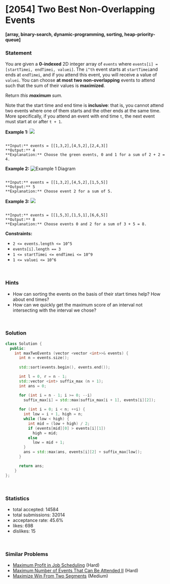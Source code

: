 # [2054] Two Best Non-Overlapping Events

**[array, binary-search, dynamic-programming, sorting, heap-priority-queue]**

### Statement

You are given a **0-indexed** 2D integer array of `events` where `events[i] = [startTimei, endTimei, valuei]`. The `i^th` event starts at `startTimei`and ends at `endTimei`, and if you attend this event, you will receive a value of `valuei`. You can choose **at most** **two** **non-overlapping** events to attend such that the sum of their values is **maximized**.

Return *this **maximum** sum.*

Note that the start time and end time is **inclusive**: that is, you cannot attend two events where one of them starts and the other ends at the same time. More specifically, if you attend an event with end time `t`, the next event must start at or after `t + 1`.


**Example 1:**
![](https://assets.leetcode.com/uploads/2021/09/21/picture5.png)

```

**Input:** events = [[1,3,2],[4,5,2],[2,4,3]]
**Output:** 4
**Explanation:** Choose the green events, 0 and 1 for a sum of 2 + 2 = 4.

```

**Example 2:**
![Example 1 Diagram](https://assets.leetcode.com/uploads/2021/09/21/picture1.png)

```

**Input:** events = [[1,3,2],[4,5,2],[1,5,5]]
**Output:** 5
**Explanation:** Choose event 2 for a sum of 5.

```

**Example 3:**
![](https://assets.leetcode.com/uploads/2021/09/21/picture3.png)

```

**Input:** events = [[1,5,3],[1,5,1],[6,6,5]]
**Output:** 8
**Explanation:** Choose events 0 and 2 for a sum of 3 + 5 = 8.
```

**Constraints:**
* `2 <= events.length <= 10^5`
* `events[i].length == 3`
* `1 <= startTimei <= endTimei <= 10^9`
* `1 <= valuei <= 10^6`


<br />

### Hints

- How can sorting the events on the basis of their start times help? How about end times?
- How can we quickly get the maximum score of an interval not intersecting with the interval we chose?

<br />

### Solution

```cpp
class Solution {
  public:
    int maxTwoEvents (vector <vector <int>>& events) {
      int n = events.size();
      
      std::sort(events.begin(), events.end());

      int l = 0, r = n - 1;
      std::vector <int> suffix_max (n + 1);
      int ans = 0;

      for (int i = n - 1; i >= 0; --i)
        suffix_max[i] = std::max(suffix_max[i + 1], events[i][2]);
      
      for (int i = 0; i < n; ++i) {
        int low = i + 1, high = n;
        while (low < high) {
          int mid = (low + high) / 2;
          if (events[mid][0] > events[i][1])
            high = mid;
          else
            low = mid + 1;
        }
        ans = std::max(ans, events[i][2] + suffix_max[low]);
      }

      return ans;
    }
};
```

<br />

### Statistics

- total accepted: 14584
- total submissions: 32014
- acceptance rate: 45.6%
- likes: 698
- dislikes: 15

<br />

### Similar Problems

- [Maximum Profit in Job Scheduling](https://leetcode.com/problems/maximum-profit-in-job-scheduling) (Hard)
- [Maximum Number of Events That Can Be Attended II](https://leetcode.com/problems/maximum-number-of-events-that-can-be-attended-ii) (Hard)
- [Maximize Win From Two Segments](https://leetcode.com/problems/maximize-win-from-two-segments) (Medium)
